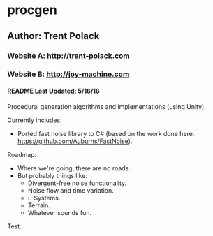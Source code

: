 # procgen
## Author: Trent Polack
### Website A: http://trent-polack.com
### Website B: http://joy-machine.com
#### README Last Updated: 5/16/16

Procedural generation algorithms and implementations (using Unity).

Currently includes:
 - Ported fast noise library to C# (based on the work done here: https://github.com/Auburns/FastNoise).

Roadmap:
 - Where we're going, there are no roads.
 - But probably things like:
   * Divergent-free noise functionality.
   * Noise flow and time variation.
   * L-Systems.
   * Terrain.
   * Whatever sounds fun.

Test.
